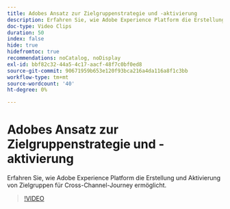 ```yaml
---
title: Adobes Ansatz zur Zielgruppenstrategie und -aktivierung
description: Erfahren Sie, wie Adobe Experience Platform die Erstellung und Aktivierung von Zielgruppen für Cross-Channel-Journey ermöglicht.
doc-type: Video Clips
duration: 50
index: false
hide: true
hidefromtoc: true
recommendations: noCatalog, noDisplay
exl-id: bbf82c32-44a5-4c17-aacf-48f7c0bf0ed8
source-git-commit: 90671959b653e120f93bca216a4da116a8f1c3bb
workflow-type: tm+mt
source-wordcount: '40'
ht-degree: 0%

---
```


# Adobes Ansatz zur Zielgruppenstrategie und -aktivierung

Erfahren Sie, wie Adobe Experience Platform die Erstellung und Aktivierung von Zielgruppen für Cross-Channel-Journey ermöglicht.

<!-- 62_S655_3442541_49_adobes-approach-to-audience-strategy-and-activation -->
>[!VIDEO](https://video.tv.adobe.com/v/3458225/?learn=on&enablevpops=true)
